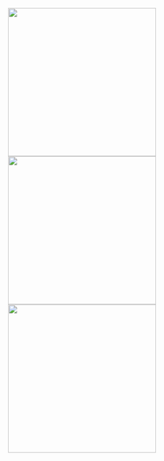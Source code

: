 <p align="center">
<img src="https://media.tenor.com/8WPW-T8L3nkAAAAM/bocchi-the-rock-bocchi.gif" width="300" height="300" />
<img src="https://preview.redd.it/spinning-ryo-v0-ptnc0nvm8p7a1.gif?width=480&auto=webp&s=0d48e18579e07bcd3fce1de83c858870b21d96b2" width="300" height="300" />
<img src="https://media.tenor.com/-FrcCsUig4sAAAAC/spin-bocchi.gif" width="300" height="300" />
</p>

